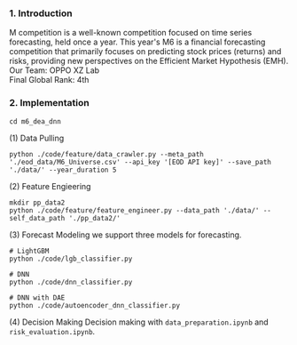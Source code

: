 ### 1. Introduction
M competition is a well-known competition focused on time series forecasting, held once a year. This year's M6 is a financial forecasting competition that primarily focuses on predicting stock prices (returns) and risks, providing new perspectives on the Efficient Market Hypothesis (EMH).<br>
Our Team: OPPO XZ Lab<br>
Final Global Rank: 4th<br>

### 2. Implementation
```
cd m6_dea_dnn
```

(1) Data Pulling
```
python ./code/feature/data_crawler.py --meta_path './eod_data/M6_Universe.csv' --api_key '[EOD API key]' --save_path './data/' --year_duration 5
```

(2) Feature Engieering
```
mkdir pp_data2
python ./code/feature/feature_engineer.py --data_path './data/' --self_data_path './pp_data2/'
```

(3) Forecast Modeling
we support three models for forecasting.
```
# LightGBM
python ./code/lgb_classifier.py

# DNN
python ./code/dnn_classifier.py

# DNN with DAE
python ./code/autoencoder_dnn_classifier.py
```

(4) Decision Making
Decision making with ``data_preparation.ipynb`` and ``risk_evaluation.ipynb``.